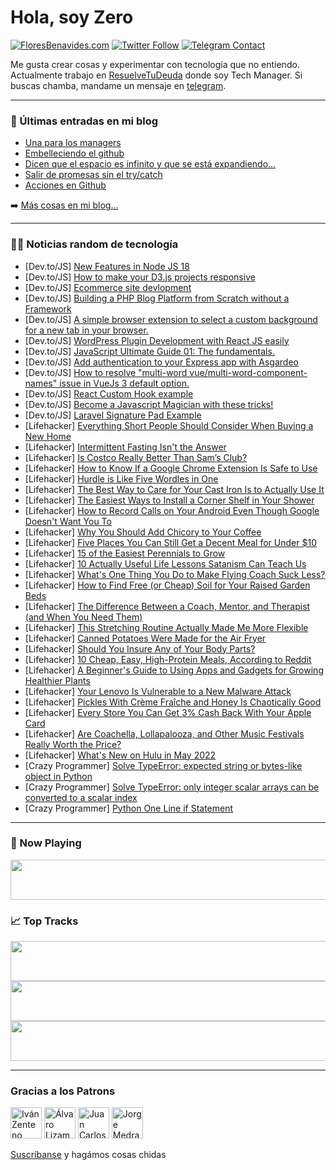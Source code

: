 # Hola, soy Zero

[![FloresBenavides.com](https://img.shields.io/website?down_message=oops&label=MiBlog&style=for-the-badge&up_message=online&url=https%3A%2F%2Ffloresbenavides.com)](https://floresbenavides.com) [![Twitter Follow](https://img.shields.io/twitter/follow/ZeroDragon?color=%231DA1F2&label=Follow&logo=twitter&logoColor=ffffff&style=for-the-badge)](https://twitter.com/zerodragon) [![Telegram Contact](https://img.shields.io/badge/escr%C3%ADbeme-ZeroDragon-%2326A5E4?style=for-the-badge&logo=telegram)](https://t.me/zerodragon)

Me gusta crear cosas y experimentar con tecnología que no entiendo.
Actualmente trabajo en [ResuelveTuDeuda](http://github.com/resuelve) donde soy Tech Manager.
Si buscas chamba, mandame un mensaje en [telegram](https://t.me/zerodragon).

---

### 📕 Últimas entradas en mi blog
<!-- BLOG-POST-LIST:START -->
- [Una para los managers](https://floresbenavides.com/una-para-los-managers/)
- [Embelleciendo el github](https://floresbenavides.com/embelleciendo-el-github/)
- [Dicen que el espacio es infinito y que se está expandiendo…](https://floresbenavides.com/dicen-que-el-espacio-es-infinito-y-que-se-esta-expandiendo/)
- [Salir de promesas sin el try/catch](https://floresbenavides.com/salir-de-promesas-sin-el-try-catch/)
- [Acciones en Github](https://floresbenavides.com/acciones-en-github/)
<!-- BLOG-POST-LIST:END -->

➡️ [Más cosas en mi blog...](https://floresbenavides.com)

---

### 👨‍💻 Noticias random de tecnología
<!-- TECH-POSTS:START -->
- [Dev.to/JS] [New Features in Node JS 18](https://dev.to/adiii_3181/new-features-in-node-js-18-20n5)
- [Dev.to/JS] [How to make your D3.js projects responsive](https://dev.to/annemariedufour/how-to-make-your-d3js-projects-responsive-4l07)
- [Dev.to/JS] [Ecommerce site devlopment](https://dev.to/suryadev/ecommerce-site-devlopment-5a4m)
- [Dev.to/JS] [Building a PHP Blog Platform from Scratch without a Framework](https://dev.to/cmd05/building-a-php-blog-platform-from-scratch-without-a-framework-3b18)
- [Dev.to/JS] [A simple browser extension to select a custom background for a new tab in your browser.](https://dev.to/cmd05/a-simple-browser-extension-to-select-a-custom-background-for-a-new-tab-in-your-browser-97)
- [Dev.to/JS] [WordPress Plugin Development with React JS easily](https://dev.to/maniruzzamanakash/wordpress-plugin-development-with-react-js-easily-4kj1)
- [Dev.to/JS] [JavaScript Ultimate Guide 01: The fundamentals.](https://dev.to/coderamrin/javascript-ultimate-guide-01-the-fundamentals-315j)
- [Dev.to/JS] [Add authentication to your Express app with Asgardeo](https://dev.to/suvink/add-authentication-to-your-express-app-with-asgardeo-13bh)
- [Dev.to/JS] [How to resolve &quot;multi-word vue/multi-word-component-names&quot; issue in VueJs 3 default option.](https://dev.to/gayathri_r/how-to-resolve-multi-word-vuemulti-word-component-names-issue-in-vuejs-3-default-option-1eoh)
- [Dev.to/JS] [React Custom Hook example](https://dev.to/tienbku/react-custom-hook-example-3da6)
- [Dev.to/JS] [Become a Javascript Magician with these tricks!](https://dev.to/sobhandash/become-a-javascript-magician-with-these-tricks-2j5p)
- [Dev.to/JS] [Laravel Signature Pad Example](https://dev.to/techsolutionstuff/laravel-signature-pad-example-48d9)
- [Lifehacker] [Everything Short People Should Consider When Buying a New Home](https://lifehacker.com/everything-short-people-should-consider-when-buying-a-n-1848825549)
- [Lifehacker] [Intermittent Fasting Isn&#39;t the Answer](https://lifehacker.com/intermittent-fasting-isnt-the-answer-1848825077)
- [Lifehacker] [Is Costco Really Better Than Sam’s Club?](https://lifehacker.com/is-costco-really-better-than-sam-s-club-1848825201)
- [Lifehacker] [How to Know If a Google Chrome Extension Is Safe to Use](https://lifehacker.com/how-to-know-if-a-google-chrome-extension-is-safe-to-use-1848824700)
- [Lifehacker] [Hurdle is Like Five Wordles in One](https://lifehacker.com/hurdle-is-like-five-wordles-in-one-1848823944)
- [Lifehacker] [The Best Way to Care for Your Cast Iron Is to Actually Use It](https://lifehacker.com/the-best-way-to-care-for-your-cast-iron-is-to-actually-1848824476)
- [Lifehacker] [The Easiest Ways to Install a Corner Shelf in Your Shower](https://lifehacker.com/the-easiest-ways-to-install-a-corner-shelf-in-your-show-1848824161)
- [Lifehacker] [How to Record Calls on Your Android Even Though Google Doesn&#39;t Want You To](https://lifehacker.com/how-to-record-calls-on-your-android-even-though-google-1848823180)
- [Lifehacker] [Why You Should Add Chicory to Your Coffee](https://lifehacker.com/why-you-should-add-chicory-to-your-coffee-1848822988)
- [Lifehacker] [Five Places You Can Still Get a Decent Meal for Under $10](https://lifehacker.com/five-places-you-can-still-get-a-decent-meal-for-under-1848823346)
- [Lifehacker] [15 of the Easiest Perennials to Grow](https://lifehacker.com/15-of-the-easiest-perennials-to-grow-1848823371)
- [Lifehacker] [10 Actually Useful Life Lessons Satanism Can Teach Us](https://lifehacker.com/10-actually-useful-life-lessons-satanism-can-teach-us-1848822256)
- [Lifehacker] [What&#39;s One Thing You Do to Make Flying Coach Suck Less?](https://lifehacker.com/whats-one-thing-you-do-to-make-flying-coach-suck-less-1848821079)
- [Lifehacker] [How to Find Free &lpar;or Cheap&rpar; Soil for Your Raised Garden Beds](https://lifehacker.com/how-to-find-free-or-cheap-soil-for-your-raised-garden-1848821906)
- [Lifehacker] [The Difference Between a Coach, Mentor, and Therapist &lpar;and When You Need Them&rpar;](https://lifehacker.com/the-difference-between-a-coach-mentor-and-therapist-1848817429)
- [Lifehacker] [This Stretching Routine Actually Made Me More Flexible](https://lifehacker.com/this-stretching-routine-actually-made-me-more-flexible-1848820923)
- [Lifehacker] [Canned Potatoes Were Made for the Air Fryer](https://lifehacker.com/canned-potatoes-were-made-for-the-air-fryer-1848821489)
- [Lifehacker] [Should You Insure Any of Your Body Parts?](https://lifehacker.com/should-you-insure-any-of-your-body-parts-1848820759)
- [Lifehacker] [10 Cheap, Easy, High-Protein Meals, According to Reddit](https://lifehacker.com/10-cheap-easy-high-protein-meals-according-to-reddit-1848819522)
- [Lifehacker] [A Beginner&#39;s Guide to Using Apps and Gadgets for Growing Healthier Plants](https://lifehacker.com/a-beginners-guide-to-using-apps-and-gadgets-for-growing-1848819834)
- [Lifehacker] [Your Lenovo Is Vulnerable to a New Malware Attack](https://lifehacker.com/your-lenovo-is-vulnerable-to-a-new-malware-attack-1848819412)
- [Lifehacker] [Pickles With Crème Fraîche and Honey Is Chaotically Good](https://lifehacker.com/pickles-with-creme-fraiche-and-honey-is-chaotically-goo-1848818894)
- [Lifehacker] [Every Store You Can Get 3% Cash Back With Your Apple Card](https://lifehacker.com/every-store-you-can-get-3-cash-back-with-your-apple-ca-1848818805)
- [Lifehacker] [Are Coachella, Lollapalooza, and Other Music Festivals Really Worth the Price?](https://lifehacker.com/are-coachella-lollapalooza-and-other-music-festivals-1848818996)
- [Lifehacker] [What&#39;s New on Hulu in May 2022](https://lifehacker.com/whats-new-on-hulu-in-may-2022-1848818003)
- [Crazy Programmer] [Solve TypeError: expected string or bytes-like object in Python](https://www.thecrazyprogrammer.com/2022/04/expected-string-or-bytes-like-object.html)
- [Crazy Programmer] [Solve TypeError: only integer scalar arrays can be converted to a scalar index](https://www.thecrazyprogrammer.com/2022/04/only-integer-scalar-arrays-can-be-converted-to-a-scalar-index.html)
- [Crazy Programmer] [Python One Line if Statement](https://www.thecrazyprogrammer.com/2022/04/python-one-line-if.html)<!-- TECH-POSTS:END -->

---

### 🎵 Now Playing
<a href="https://spotify-now-playing-dun.vercel.app/now-playing?open"><img src="https://spotify-now-playing-dun.vercel.app/now-playing" width="540" height="64"></a>

### 📈 Top Tracks
<a href="https://spotify-now-playing-dun.vercel.app/top-tracks?i=1&open"><img src="https://spotify-now-playing-dun.vercel.app/top-tracks?i=1" width="540" height="64"></a>
<a href="https://spotify-now-playing-dun.vercel.app/top-tracks?i=2&open"><img src="https://spotify-now-playing-dun.vercel.app/top-tracks?i=2" width="540" height="64"></a>
<a href="https://spotify-now-playing-dun.vercel.app/top-tracks?i=3&open"><img src="https://spotify-now-playing-dun.vercel.app/top-tracks?i=3" width="540" height="64"></a>

---

### Gracias a los Patrons
[<img src="https://avatars.githubusercontent.com/u/243380?v=4" alt="Iván Zenteno" width="50px">](https://github.com/k001) [<img src="https://avatars.githubusercontent.com/u/19955639?v=4" alt="Álvaro Lizama" width="50px">](https://github.com/alvarolizama) [<img src="https://avatars.githubusercontent.com/u/2718753?v=4" alt="Juan Carlos Ruiz" width="50px">](https://github.com/JuanCrg90) [<img src="https://avatars.githubusercontent.com/u/37025?v=4" alt="Jorge Medrano" width="50px">](https://github.com/h1pp1e) 

[Suscríbanse](https://www.patreon.com/zerodragon) y hagámos cosas chidas
